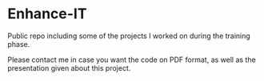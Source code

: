 # Enhance-IT
Public repo including some of the projects I worked on during the training phase.

Please contact me in case you want the code on PDF format, as well as the presentation given about this project.
